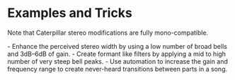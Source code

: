 # Examples and Tricks

Note that Caterpillar stereo modifications are fully mono-compatible.

<div class="block bg-dark-1">
- Enhance the perceived stereo width by using a low number of broad bells and 3dB–6dB of gain.
- Create formant like filters by applying a mid to high number of very steep bell peaks.
- Use automation to increase the gain and frequency range to create never-heard transitions between parts in a song. 
</div>

<div class="pb"></div>
